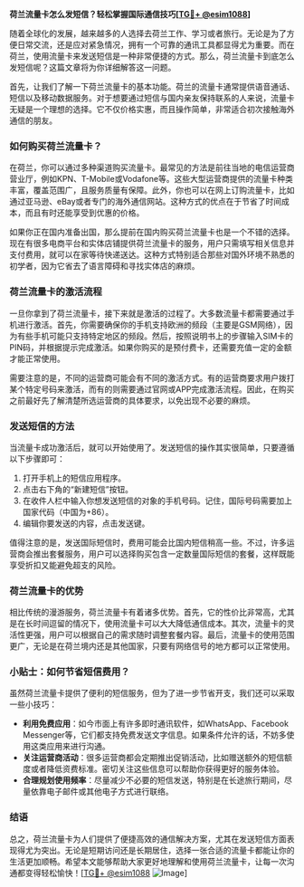 **荷兰流量卡怎么发短信？轻松掌握国际通信技巧[[TG💪+ @esim1088](https://t.me/s/esim1088)]**

随着全球化的发展，越来越多的人选择去荷兰工作、学习或者旅行。无论是为了方便日常交流，还是应对紧急情况，拥有一个可靠的通讯工具都显得尤为重要。而在荷兰，使用流量卡来发送短信是一种非常便捷的方式。那么，荷兰流量卡到底怎么发短信呢？这篇文章将为你详细解答这一问题。

首先，让我们了解一下荷兰流量卡的基本功能。荷兰的流量卡通常提供语音通话、短信以及移动数据服务。对于想要通过短信与国内亲友保持联系的人来说，流量卡无疑是一个理想的选择。它不仅价格实惠，而且操作简单，非常适合初次接触海外通信的朋友。

### 如何购买荷兰流量卡？

在荷兰，你可以通过多种渠道购买流量卡。最常见的方法是前往当地的电信运营商营业厅，例如KPN、T-Mobile或Vodafone等。这些大型运营商提供的流量卡种类丰富，覆盖范围广，且服务质量有保障。此外，你也可以在网上订购流量卡，比如通过亚马逊、eBay或者专门的海外通信网站。这种方式的优点在于节省了时间成本，而且有时还能享受到优惠的价格。

如果你正在国内准备出国，那么提前在国内购买荷兰流量卡也是一个不错的选择。现在有很多电商平台和实体店铺提供荷兰流量卡的服务，用户只需填写相关信息并支付费用，就可以在家等待快递送达。这种方式特别适合那些对国外环境不熟悉的初学者，因为它省去了语言障碍和寻找实体店的麻烦。

### 荷兰流量卡的激活流程

一旦你拿到了荷兰流量卡，接下来就是激活的过程了。大多数流量卡都需要通过手机进行激活。首先，你需要确保你的手机支持欧洲的频段（主要是GSM网络），因为有些手机可能只支持特定地区的频段。然后，按照说明书上的步骤输入SIM卡的PIN码，并根据提示完成激活。如果你购买的是预付费卡，还需要充值一定的金额才能正常使用。

需要注意的是，不同的运营商可能会有不同的激活方式。有的运营商要求用户拨打某个特定号码来激活，而有的则需要通过官网或APP完成激活流程。因此，在购买之前最好先了解清楚所选运营商的具体要求，以免出现不必要的麻烦。

### 发送短信的方法

当流量卡成功激活后，就可以开始使用了。发送短信的操作其实很简单，只要遵循以下步骤即可：

1. 打开手机上的短信应用程序。
2. 点击右下角的“新建短信”按钮。
3. 在收件人栏中输入你想发送短信的对象的手机号码。记住，国际号码需要加上国家代码（中国为+86）。
4. 编辑你要发送的内容，点击发送键。

值得注意的是，发送国际短信时，费用可能会比国内短信稍高一些。不过，许多运营商会推出套餐服务，用户可以选择购买包含一定数量国际短信的套餐，这样既能享受折扣又能避免超支的风险。

### 荷兰流量卡的优势

相比传统的漫游服务，荷兰流量卡有着诸多优势。首先，它的性价比非常高，尤其是在长时间逗留的情况下，使用流量卡可以大大降低通信成本。其次，流量卡的灵活性更强，用户可以根据自己的需求随时调整套餐内容。最后，流量卡的使用范围更广，无论是在荷兰境内还是其他国家，只要有网络信号的地方都可以正常使用。

### 小贴士：如何节省短信费用？

虽然荷兰流量卡提供了便利的短信服务，但为了进一步节省开支，我们还可以采取一些小技巧：

- **利用免费应用**：如今市面上有许多即时通讯软件，如WhatsApp、Facebook Messenger等，它们都支持免费发送文字信息。如果条件允许的话，不妨多使用这类应用来进行沟通。
- **关注运营商活动**：很多运营商都会定期推出促销活动，比如赠送额外的短信额度或者降低资费标准。密切关注这些信息可以帮助你获得更好的服务体验。
- **合理规划使用频率**：尽量减少不必要的短信发送，特别是在长途旅行期间，尽量依靠电子邮件或其他电子方式进行联络。

### 结语

总之，荷兰流量卡为人们提供了便捷高效的通信解决方案，尤其在发送短信方面表现得尤为突出。无论是短期访问还是长期居住，选择一张合适的流量卡都能让你的生活更加顺畅。希望本文能够帮助大家更好地理解和使用荷兰流量卡，让每一次沟通都变得轻松愉快！[[TG💪+ @esim1088](https://t.me/s/esim1088) ![Image](https://i.postimg.cc/4NQfJmqS/Snipaste-2025-05-13-00-14-12.png)]